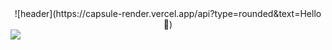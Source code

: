 <div align="center">
  ![header](https://capsule-render.vercel.app/api?type=rounded&text=Hello 👋)
</div>
<img src="https://img.shields.io/badge/Android-3DDC84?style=flat-square&logo=Android&logoColor=white"/>

